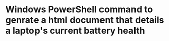 # Windows PowerShell command to genrate a html document that details a laptop's current battery health 